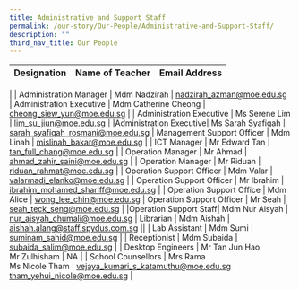 ```yaml
---
title: Administrative and Support Staff
permalink: /our-story/Our-People/Administrative-and-Support-Staff/
description: ""
third_nav_title: Our People
---
```

| Designation 	| Name of Teacher 	| Email Address 	|
|:---:	|:---:	|:---:	|
|
| Administration Manager 	| Mdm Nadzirah  	| nadzirah_azman@moe.edu.sg 	|
 Administration Executive 	| Mdm Catherine Cheong  	| cheong_siew_yun@moe.edu.sg 	|
| Administration Executive 	| Ms Serene Lim 	| lim_su_jiun@moe.edu.sg 	|
|Administration Executive| Ms Sarah Syafiqah | sarah_syafiqah_rosmani@moe.edu.sg
| Management Support Officer 	| Mdm Linah 	| mislinah_bakar@moe.edu.sg 	|
| ICT Manager 	| Mr Edward Tan 	| tan_full_chang@moe.edu.sg 	|
| Operation Manager 	| Mr Ahmad  	| ahmad_zahir_saini@moe.edu.sg 	|
| Operation Manager 	| Mr Riduan  	| riduan_rahmat@moe.edu.sg 	|
| Operation Support Officer 	| Mdm Valar 	| valarmadi_elanko@moe.edu.sg 	|
| Operation Support Officer 	| Mr Ibrahim  	| ibrahim_mohamed_shariff@moe.edu.sg 	|
| Operation Support Office 	| Mdm Alice  	| wong_lee_chin@moe.edu.sg 	|
Operation Support Officer 	| Mr Seah  	| seah_teck_seng@moe.edu.sg 	|
|Operation Support Staff| Mdm Nur Aisyah | nur_aisyah_chumali@moe.edu.sg
| Librarian 	| Mdm Aishah  	| aishah.alang@staff.spydus.com.sg 	||
| Lab Assistant 	| Mdm Sumi 	| suminam_sahid@moe.edu.sg 	|
| Receptionist 	| Mdm Subaida 	| subaida_salim@moe.edu.sg 	|
| Desktop Engineers 	| Mr Tan Jun Hao <br> Mr Zulhisham	| NA 	|
| School Counsellors 	| Mrs Rama <br>  Ms Nicole Tham 	| vejaya_kumari_s_katamuthu@moe.edu.sg tham_yehui_nicole@moe.edu.sg 	|